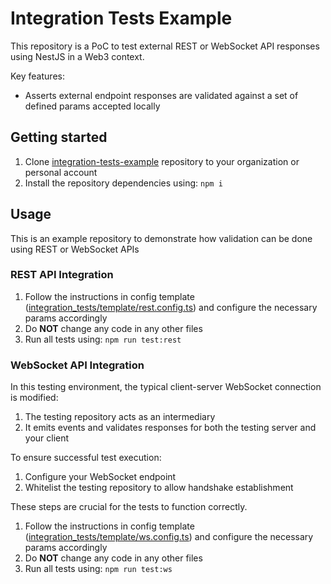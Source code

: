# Integration Tests Example
This repository is a PoC to test external REST or WebSocket API responses using NestJS in a Web3 context. 

Key features:
- Asserts external endpoint responses are validated against a set of defined params accepted locally

## Getting started
1. Clone [integration-tests-example](https://github.com/ganwee/integration-tests-example) repository to your organization or personal account
2. Install the repository dependencies using: `npm i`

## Usage
This is an example repository to demonstrate how validation can be done using REST or WebSocket APIs

### REST API Integration
1. Follow the instructions in config template ([integration_tests/template/rest.config.ts](https://github.com/ganwee/integration-tests-example/blob/main/integration_tests/template/rest.config.ts)) and configure the necessary params accordingly
2. Do **NOT** change any code in any other files
3. Run all tests using: `npm run test:rest`

### WebSocket API Integration
In this testing environment, the typical client-server WebSocket connection is modified:

1. The testing repository acts as an intermediary
2. It emits events and validates responses for both the testing server and your client

To ensure successful test execution:

1. Configure your WebSocket endpoint
2. Whitelist the testing repository to allow handshake establishment

These steps are crucial for the tests to function correctly.
1. Follow the instructions in config template ([integration_tests/template/ws.config.ts](https://github.com/ganwee/integration-tests-example/blob/main/integration_tests/template/ws.config.ts)) and configure the necessary params accordingly
2. Do **NOT** change any code in any other files
3. Run all tests using: `npm run test:ws`

